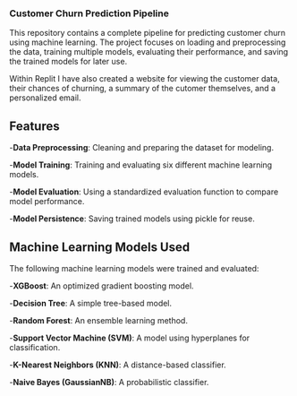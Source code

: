 ### Customer Churn Prediction Pipeline

This repository contains a complete pipeline for predicting customer churn using machine learning. The project focuses on loading and preprocessing the data, training multiple models, evaluating their performance, and saving the trained models for later use.

Within Replit I have also created a website for viewing the customer data, their chances of churning, a summary of the cutomer themselves, and a personalized email.

## Features

-**Data Preprocessing**: Cleaning and preparing the dataset for modeling.


-**Model Training**: Training and evaluating six different machine learning models.


-**Model Evaluation**: Using a standardized evaluation function to compare model performance.


-**Model Persistence**: Saving trained models using pickle for reuse.

## Machine Learning Models Used

The following machine learning models were trained and evaluated:

-**XGBoost**: An optimized gradient boosting model.


-**Decision Tree**: A simple tree-based model.


-**Random Forest**: An ensemble learning method.


-**Support Vector Machine (SVM)**: A model using hyperplanes for classification.


-**K-Nearest Neighbors (KNN)**: A distance-based classifier.


-**Naive Bayes (GaussianNB)**: A probabilistic classifier.
